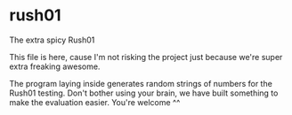 # rush01
The extra spicy Rush01

This file is here, cause I'm not risking the project just because we're super extra freaking awesome.

The program laying inside generates random strings of numbers for the Rush01 testing. Don't bother using your brain, we have built something to make the evaluation easier. You're welcome ^^
